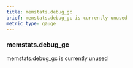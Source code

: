```yaml
---
title: memstats.debug_gc
brief: memstats.debug_gc is currently unused
metric_type: gauge
---
```

### memstats.debug_gc

memstats.debug_gc is currently unused